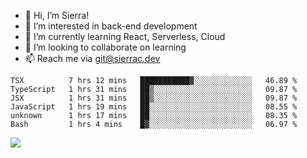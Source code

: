 - 👋 Hi, I’m Sierra!
- 👀 I’m interested in back-end development
- 🌱 I’m currently learning React, Serverless, Cloud
- 💞️ I’m looking to collaborate on learning
- 📫 Reach me via git@sierrac.dev

<!--START_SECTION:waka-->

```text
TSX          7 hrs 12 mins   ███████████▓░░░░░░░░░░░░░   46.89 %
TypeScript   1 hrs 31 mins   ██▒░░░░░░░░░░░░░░░░░░░░░░   09.87 %
JSX          1 hrs 31 mins   ██▒░░░░░░░░░░░░░░░░░░░░░░   09.87 %
JavaScript   1 hrs 19 mins   ██░░░░░░░░░░░░░░░░░░░░░░░   08.55 %
unknown      1 hrs 17 mins   ██░░░░░░░░░░░░░░░░░░░░░░░   08.35 %
Bash         1 hrs 4 mins    █▓░░░░░░░░░░░░░░░░░░░░░░░   06.97 %
```

<!--END_SECTION:waka-->


![](https://hit.yhype.me/github/profile?user_id=7351311)

